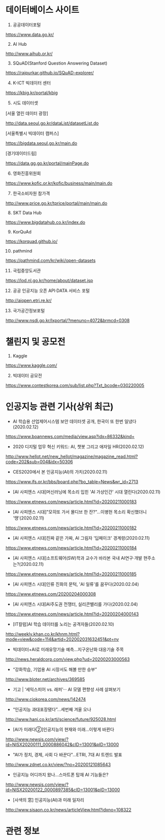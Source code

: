 # 데이터베이스 사이트

1. 공공데이터포털

https://www.data.go.kr/

2. AI Hub

http://www.aihub.or.kr/

3. SQuAD(Stanford Question Answering Dataset)

https://rajpurkar.github.io/SQuAD-explorer/

4. K-ICT 빅데이터 센터

https://kbig.kr/portal/kbig

5. 시도 데이터셋

[서울 열린 데이터 광장]

http://data.seoul.go.kr/dataList/datasetList.do

[서울특별시 빅데이터 캠퍼스]

https://bigdata.seoul.go.kr/main.do

[경기데이터드림]

https://data.gg.go.kr/portal/mainPage.do

6. 영화진흥위원회

https://www.kofic.or.kr/kofic/business/main/main.do

7. 한국소비자원 참가격

http://www.price.go.kr/tprice/portal/main/main.do

8. SKT Data Hub

https://www.bigdatahub.co.kr/index.do

9. KorQuAd

https://korquad.github.io/

10. pathmind

https://pathmind.com/kr/wiki/open-datasets

11. 국립중앙도서관

https://lod.nl.go.kr/home/about/dataset.jsp

12. 공공 인공지능 오픈 API·DATA 서비스 포털

http://aiopen.etri.re.kr/

13. 국가공간정보포털

http://www.nsdi.go.kr/lxportal/?menuno=4072&brmcd=0308


# 챌린지 및 공모전

1. Kaggle

https://www.kaggle.com/

2. 빅데이터 공모전

https://www.contestkorea.com/sub/list.php?Txt_bcode=030220005


# 인공지능 관련 기사(상위 최근)


- AI 학습용 산업제어시스템 보안 데이터셋 공개, 한국이 또 한번 일냈다(2020.02.12)

https://www.boannews.com/media/view.asp?idx=86332&kind=

- 2020 디지털 업무 혁신 키워드: AI, 챗봇 그리고 애자일 HR(2020.02.12)

http://www.hellot.net/new_hellot/magazine/magazine_read.html?code=202&sub=004&idx=50306

- CES2020에서 본 인공지능(AI)의 가치(2020.02.11)

https://www.ifs.or.kr/bbs/board.php?bo_table=News&wr_id=2713

- [AI 사피엔스 시대]머신러닝에 목소리 입힌 'AI 가상인간' 시대 열린다(2020.02.11)

https://www.etnews.com/news/article.html?id=20200211000183

- [AI 사피엔스 시대]"모히또 가서 몰디브 한 잔?"…이병헌 목소리 확신했더니 '땡'(2020.02.11)

https://www.etnews.com/news/article.html?id=20200211000182

- [AI 사피엔스 시대]진짜 같은 가짜, AI 그림자 '딥페이크' 경계령(2020.02.11)

https://www.etnews.com/news/article.html?id=20200211000184

- [AI 사피엔스 시대]소프트웨어(SW)학과 교수가 바라본 국내 AI연구·개발 현주소는?(2020.02.11)

https://www.etnews.com/news/article.html?id=20200211000185

- [AI 사피엔스 시대]인류 진화의 문턱, 'AI 일류'를 꿈꾸다(2020.02.04)

https://www.etnews.com/20200204000308

- [AI 사피엔스 시대]AI주도권 전쟁터, 실리콘밸리를 가다(2020.02.04)

https://www.etnews.com/news/article.html?id=20200204000143

- [IT칼럼]AI 학습 데이터를 노리는 공격자들(2020.02.10)

http://weekly.khan.co.kr/khnm.html?mode=view&code=114&artid=202002031632451&pt=nv

- 빅데이터+AI로 미래유망기술 예측…지구온난화 대응기술 주목

http://news.heraldcorp.com/view.php?ud=20200203000563

- “강화학습, 기업용 AI 시장서도 해볼 만한 승부”

http://www.bloter.net/archives/369585

- 기고 | ‘세익스피어 vs. 래퍼’··· AI 모델 편향성 사례 살펴보기

http://www.ciokorea.com/news/142474

- “인공지능 과대포장됐다”…세번째 겨울 오나

http://www.hani.co.kr/arti/science/future/925028.html

- [AI가 미래다②]인공지능의 현재와 미래…이렇게 바뀐다

http://www.newsis.com/view/?id=NISX20200111_0000886042&cID=13001&pID=13000

- "AI가 정치, 경제, 사회 다 바꾼다"...ETRI, 7대 AI 트렌드 발표

http://www.zdnet.co.kr/view/?no=20200121085643

- 인공지능 어디까지 왔나…스마트폰 탑재 AI 기능들은?

http://www.newsis.com/view/?id=NISX20200122_0000897385&cID=13001&pID=13000

- [사색의 窓] 인공지능(AI)과 미래 일자리

http://www.sisaon.co.kr/news/articleView.html?idxno=108322


# 관련 정보

